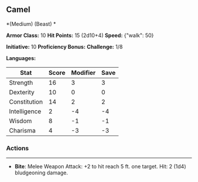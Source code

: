 ## Camel
*(Medium) (Beast) *

**Armor Class:** 10
**Hit Points:** 15 (2d10+4)
**Speed:** {"walk": 50}

**Initiative:** 10
**Proficiency Bonus:**
**Challenge:** 1/8

**Languages:** 



| Stat | Score | Modifier | Save |
| ---- | ---- | ---- | ---- |
| Strength | 16 | 3 | 3 |
| Dexterity | 10 | 0 | 0 |
| Constitution | 14 | 2 | 2 |
| Intelligence | 2 | -4 | -4 |
| Wisdom | 8 | -1 | -1 |
| Charisma | 4 | -3 | -3 |

### Actions
 --- 
- **Bite**: Melee Weapon Attack: +2 to hit  reach 5 ft.  one target. Hit: 2 (1d4) bludgeoning damage.

